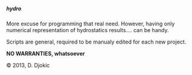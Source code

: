 <h5>hydro</h5>

More excuse for programming that real need. However, having only numerical representation of hydrostatics results…. can be handy.</p>
Scripts are general, required to be manualy edited for each new project.

<b>NO WARRANTIES, whatsoever</b>


© 2013, D. Djokic